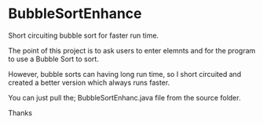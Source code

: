 # BubbleSortEnhance
Short circuiting bubble sort for faster run time. 


The point of this project is to ask users to enter elemnts and for the program to use a Bubble Sort to sort. 

However, bubble sorts can having long run time, so I short circuited and created a better version which always runs faster.

You can just pull the; BubbleSortEnhanc.java file from the source folder. 

Thanks
